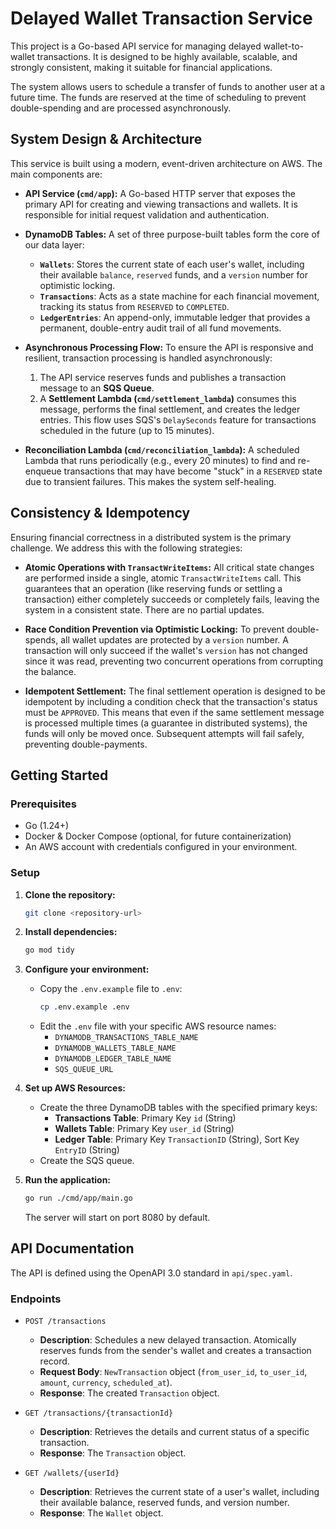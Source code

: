 # Delayed Wallet Transaction Service

This project is a Go-based API service for managing delayed wallet-to-wallet transactions. It is designed to be highly available, scalable, and strongly consistent, making it suitable for financial applications.

The system allows users to schedule a transfer of funds to another user at a future time. The funds are reserved at the time of scheduling to prevent double-spending and are processed asynchronously.

## System Design & Architecture

This service is built using a modern, event-driven architecture on AWS. The main components are:

- **API Service (`cmd/app`):** A Go-based HTTP server that exposes the primary API for creating and viewing transactions and wallets. It is responsible for initial request validation and authentication.

- **DynamoDB Tables:** A set of three purpose-built tables form the core of our data layer:
  - **`Wallets`**: Stores the current state of each user's wallet, including their available `balance`, `reserved` funds, and a `version` number for optimistic locking.
  - **`Transactions`**: Acts as a state machine for each financial movement, tracking its status from `RESERVED` to `COMPLETED`.
  - **`LedgerEntries`**: An append-only, immutable ledger that provides a permanent, double-entry audit trail of all fund movements.

- **Asynchronous Processing Flow:** To ensure the API is responsive and resilient, transaction processing is handled asynchronously:
  1. The API service reserves funds and publishes a transaction message to an **SQS Queue**.
  2. A **Settlement Lambda (`cmd/settlement_lambda`)** consumes this message, performs the final settlement, and creates the ledger entries. This flow uses SQS's `DelaySeconds` feature for transactions scheduled in the future (up to 15 minutes).

- **Reconciliation Lambda (`cmd/reconciliation_lambda`):** A scheduled Lambda that runs periodically (e.g., every 20 minutes) to find and re-enqueue transactions that may have become "stuck" in a `RESERVED` state due to transient failures. This makes the system self-healing.

## Consistency & Idempotency

Ensuring financial correctness in a distributed system is the primary challenge. We address this with the following strategies:

- **Atomic Operations with `TransactWriteItems`:** All critical state changes are performed inside a single, atomic `TransactWriteItems` call. This guarantees that an operation (like reserving funds or settling a transaction) either completely succeeds or completely fails, leaving the system in a consistent state. There are no partial updates.

- **Race Condition Prevention via Optimistic Locking:** To prevent double-spends, all wallet updates are protected by a `version` number. A transaction will only succeed if the wallet's `version` has not changed since it was read, preventing two concurrent operations from corrupting the balance.

- **Idempotent Settlement:** The final settlement operation is designed to be idempotent by including a condition check that the transaction's status must be `APPROVED`. This means that even if the same settlement message is processed multiple times (a guarantee in distributed systems), the funds will only be moved once. Subsequent attempts will fail safely, preventing double-payments.

## Getting Started

### Prerequisites

- Go (1.24+)
- Docker & Docker Compose (optional, for future containerization)
- An AWS account with credentials configured in your environment.

### Setup

1.  **Clone the repository:**
    ```sh
    git clone <repository-url>
    ```

2.  **Install dependencies:**
    ```sh
    go mod tidy
    ```

3.  **Configure your environment:**
    - Copy the `.env.example` file to `.env`:
      ```sh
      cp .env.example .env
      ```
    - Edit the `.env` file with your specific AWS resource names:
      - `DYNAMODB_TRANSACTIONS_TABLE_NAME`
      - `DYNAMODB_WALLETS_TABLE_NAME`
      - `DYNAMODB_LEDGER_TABLE_NAME`
      - `SQS_QUEUE_URL`

4.  **Set up AWS Resources:**
    - Create the three DynamoDB tables with the specified primary keys:
      - **Transactions Table**: Primary Key `id` (String)
      - **Wallets Table**: Primary Key `user_id` (String)
      - **Ledger Table**: Primary Key `TransactionID` (String), Sort Key `EntryID` (String)
    - Create the SQS queue.

5.  **Run the application:**
    ```sh
    go run ./cmd/app/main.go
    ```
    The server will start on port 8080 by default.

## API Documentation

The API is defined using the OpenAPI 3.0 standard in `api/spec.yaml`.

### Endpoints

- `POST /transactions`
  - **Description**: Schedules a new delayed transaction. Atomically reserves funds from the sender's wallet and creates a transaction record.
  - **Request Body**: `NewTransaction` object (`from_user_id`, `to_user_id`, `amount`, `currency`, `scheduled_at`).
  - **Response**: The created `Transaction` object.

- `GET /transactions/{transactionId}`
  - **Description**: Retrieves the details and current status of a specific transaction.
  - **Response**: The `Transaction` object.

- `GET /wallets/{userId}`
  - **Description**: Retrieves the current state of a user's wallet, including their available balance, reserved funds, and version number.
  - **Response**: The `Wallet` object.
